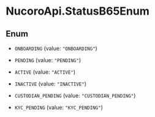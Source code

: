 # NucoroApi.StatusB65Enum

## Enum


* `ONBOARDING` (value: `"ONBOARDING"`)

* `PENDING` (value: `"PENDING"`)

* `ACTIVE` (value: `"ACTIVE"`)

* `INACTIVE` (value: `"INACTIVE"`)

* `CUSTODIAN_PENDING` (value: `"CUSTODIAN_PENDING"`)

* `KYC_PENDING` (value: `"KYC_PENDING"`)


